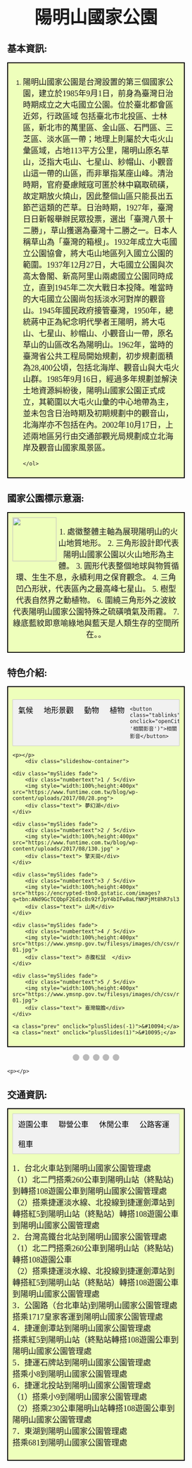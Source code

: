 <style> html { height: 100%; }
    body {
        background-image: url("https://storage.googleapis.com/smiletaiwan-cms-cwg-tw/article/201805/article-5afd3c77edcdf.jpg");
        background-repeat: no-repeat;
        background-attachment: fixed;
        background-position: center;
        background-size: cover;
    }
    
    p {
        font-size: 18px;
        font-family: Microsoft JhengHei;
    }
    
    h2 {
        font-family: "微軟正黑體";
        font-weight: bold;
    }
    
    td {
        font-family: "微軟正黑體";
        font-size: 18px;
    }
    /* button*/
    .button {
        background-color: #a0fdff;
        border: 2px solid black;
        color:  #0645ad;
        padding: 8px 24px;
        text-align: center;
        text-decoration: none;
        display: inline-block;
        font-size: 16px;
        box-shadow: 0 8px 16px 0 rgba(0, 0, 0, 0.2), 0 6px 20px 0 rgba(0, 0, 0, 0.19);
        display: block;
    }
    
    .button:hover {
        background-color: #A1D0FF;
    }
    
    #flip {
        background-color: #a0fdff;
        border: 2px solid black;
        color: black;
        padding: 8px 42px;
        text-align: center;
        text-decoration: none;
        display: inline-block;
        font-size: 16px;
        box-shadow: 0 8px 16px 0 rgba(0, 0, 0, 0.2), 0 6px 20px 0 rgba(0, 0, 0, 0.19);
        display: block;
    }
    
    .button-bar {
        position: fixed;
        top: 5%;
        right: 5%;
    }
    
    
    
    
    /*light box*/
    
     * {
        box-sizing: border-box
    }
    
    body {
        font-family: Verdana, sans-serif;
        margin: 0
    }
    
    .mySlides {
        display: none
    }
    
    img {
        vertical-align: middle;
    }
    /* Slideshow container */
    
    .slideshow-container {
        max-width: 1000px;
        position: relative;
        margin: auto;
    }
    /* Next & previous buttons */
    
    .prev,
    .next {
        cursor: pointer;
        position: absolute;
        top: 50%;
        width: auto;
        padding: 16px;
        margin-top: -22px;
        color: white;
        font-weight: bold;
        font-size: 18px;
        transition: 0.6s ease;
        border-radius: 0 3px 3px 0;
        user-select: none;
    }
    /* Position the "next button" to the right */
    
    .next {
        right: 0;
        border-radius: 3px 0 0 3px;
    }
    /* On hover, add a black background color with a little bit see-through */
    
    .prev:hover,
    .next:hover {
        background-color: rgba(0, 0, 0, 0.8);
    }
    /* Caption text */
    
    .text {
        color: #f2f2f2;
        font-size: 15px;
        padding: 8px 12px;
        position: absolute;
        bottom: 8px;
        width: 100%;
        text-align: center;
    }
    /* Number text (1/3 etc) */
    
    .numbertext {
        color: #f2f2f2;
        font-size: 12px;
        padding: 8px 12px;
        position: absolute;
        top: 0;
    }
    /* The dots/bullets/indicators */
    
    .dot {
        cursor: pointer;
        height: 15px;
        width: 15px;
        margin: 0 2px;
        background-color: #bbb;
        border-radius: 50%;
        display: inline-block;
        transition: background-color 0.6s ease;
    }
    
    .active,
    .dot:hover {
        background-color: #717171;
    }
    /* Fading animation */
    
    .fade {
        -webkit-animation-name: fade;
        -webkit-animation-duration: 1.5s;
        animation-name: fade;
        animation-duration: 1.5s;
    }
    
    @-webkit-keyframes fade {
        from {
            opacity: .4
        }
        to {
            opacity: 1
        }
    }
    
    @keyframes fade {
        from {
            opacity: .4
        }
        to {
            opacity: 1
        }
    }
    /* On smaller screens, decrease text size */
    @media only screen and (max-width: 300px) {
        .prev,
        .next,
        .text {
            font-size: 11px
        }
    }
    
    
    
    
    /*tabs*/
     body {
        font-family: Arial;
    }
    /* Style the tab */
    
    .tab {
        overflow: hidden;
        border: 1px solid #ccc;
        background-color: #f1f1f1;
    }
    /* Style the buttons inside the tab */
    
    .tab button {
        background-color: inherit;
        float: left;
        border: none;
        outline: none;
        cursor: pointer;
        padding: 10px 12px;
        transition: 0.3s;
        font-size: 17px;
    }
    /* Change background color of buttons on hover */
    
    .tab button:hover {
        background-color: #ddd;
    }
    /* Create an active/current tablink class */
    
    .tab button.active {
        background-color: #ccc;
    }
    /* Style the tab content */
    
    .tabcontent {
        display: none;
        padding: 6px 12px;
        border: 1px solid #ccc;
        border-top: none;
    }
    
    
    /*video*/
    .video-container {
    position: relative;
    padding-bottom: 56.25%;
    padding-top: 30px;
    height: 0;
    overflow: hidden;
    }

    .video-container iframe,
    .video-container object,
    .video-container embed {
    position: absolute;
    top: 0;
    left: 0;
    width: 100%;
    height: 100%;
    }

   
</style>

<head>
    <script src="https://ajax.googleapis.com/ajax/libs/jquery/3.4.0/jquery.min.js"></script>
    <script>
        $(document).ready(function() {
            $('#top').click(function() {
                $('html, body').animate({
                    scrollTop: 0
                }, 1000);
            });
            $('#bottom').click(function() {
                $('html, body').animate({
                    scrollTop: $(document).height() - $(window).height()
                }, 1000);
            });
            $('#a').click(function() {
                $('html, body').animate({
                    scrollTop: $("#A").offset().top
                }, 1000);
            });
            $('#b').click(function() {
                $('html, body').animate({
                    scrollTop: $("#B").offset().top
                }, 1000);
            });
            $('#c').click(function() {
                $('html, body').animate({
                    scrollTop: $("#C").offset().top
                }, 1000);
            });
            $('#d').click(function() {
                $('html, body').animate({
                    scrollTop: $("#D").offset().top
                }, 1000);
            });
            $('#e').click(function() {
                $('html, body').animate({
                    scrollTop: $("#E").offset().top
                }, 1000);
            });
            $('#f').click(function() {
                $('html, body').animate({
                    scrollTop: $("#F").offset().top
                }, 1000);
            });
            $("#flip").click(function() {
                $(".button").slideToggle("slow");
            });
        });
    </script>
</head>
<div id="google_translate_element"></div>

<script type="text/javascript">
function googleTranslateElementInit() {
  new google.translate.TranslateElement({pageLanguage: 'zh-tw', layout: google.translate.TranslateElement.InlineLayout.SIMPLE}, 'google_translate_element');
}
</script>

<script type="text/javascript" src="//translate.google.com/translate_a/element.js?cb=googleTranslateElementInit"></script>
<center><h1 style="font-size:40px;font-weight:bold;">陽明山國家公園</h1></center>

<h2 class="header-level-2" id="A">基本資訊:</h2>
<div style="background-color:#EEFFBB;border:2px black solid;padding:10px;">
    <ol>
        <li>
            <p>陽明山國家公園是台灣設置的第三個國家公園，建立於1985年9月1日，前身為臺灣日治時期成立之大屯國立公園。位於臺北都會區近郊，行政區域 包括臺北市北投區、士林區，新北市的萬里區、金山區、石門區、三芝區、淡水區一帶；地理上則屬於大屯火山彙區域，占地113平方公里，陽明山原名草山，泛指大屯山、七星山、紗帽山、小觀音山這一帶的山區，而非單指某座山峰。清治時期，官府憂慮賊寇可匿於林中竊取硫磺，故定期放火燒山，因此整個山區只能長出五節芒這類的芒草。日治時期，1927年，臺灣日日新報舉辦民眾投票，選出「臺灣八景十二勝」，草山獲選為臺灣十二勝之一。日本人稱草山為「臺灣的箱根」。1932年成立大屯國立公園協會，將大屯山地區列入國立公園的範圍。1937年12月27日，大屯國立公園與次高太魯閣、新高阿里山兩處國立公園同時成立，直到1945年二次大戰日本投降。唯當時的大屯國立公園尚包括淡水河對岸的觀音山。1945年國民政府接管臺灣，1950年，總統蔣中正為紀念明代學者王陽明，將大屯山、七星山、紗帽山、小觀音山一帶，原名草山的山區改名為陽明山。1962年，當時的臺灣省公共工程局開始規劃，初步規劃面積為28,400公頃，包括北海岸、觀音山與大屯火山群。1985年9月16日，經過多年規劃並解決土地資源糾紛後，陽明山國家公園正式成立，其範圍以大屯火山彙的中心地帶為主，並未包含日治時期及初期規劃中的觀音山，北海岸亦不包括在內。2002年10月17日，上述兩地區另行由交通部觀光局規劃成立北海岸及觀音山國家風景區。 </p>
        </li>
        
    </ol>
</div>

<h2 class="header-level-2" id="B">國家公園標示意涵:</h2>
<div style="background-color:#EEFFBB;border:2px black solid;padding:10px;">
    <img align="left" style="width: 100px; height: 100px;" src="https://encrypted-tbn0.gstatic.com/images?q=tbn:ANd9GcQRuYnTlRmWatGzSkAocAeExuYxtG57lndSONluSTT9-g_BX2mj" data-type="image">
    <center>
        <p>1. 處徽整體主軸為展現陽明山的火山地質地形。
2. 三角形設計即代表陽明山國家公園以火山地形為主體。
3. 圓形代表整個地球與物質循環、生生不息，永續利用之保育觀念。
4. 三角凹凸形狀，代表區內之最高峰七星山。
5. 樹型代表自然界之動植物。
6. 圍繞三角形外之波紋代表陽明山國家公園特殊之硫磺噴氣及雨霧。
7. 綠底藍紋即意喻綠地與藍天是人類生存的空間所在。。
        </p>
    </center>
</div>

<h2 class="header-level-2" id="C">特色介紹:</h2>
<div style="background-color:#EEFFBB;border:2px black solid;padding:10px;">

<p></p>
    <body>

<div class="tab">
    <button class="tablinks" onclick="openCity(event, '氣候')" id="defaultOpen">氣候</button>
    <button class="tablinks" onclick="openCity(event, '地形景觀')">地形景觀</button>
    <button class="tablinks" onclick="openCity(event, '動物')">動物</button>
    <button class="tablinks" onclick="openCity(event, '植物')">植物</button>
    
   
    <button class="tablinks" onclick="openCity(event, '相關影音')">相關影音</button>
</div>

<div id="氣候" class="tabcontent">
    <h2>氣候</h2>
    <p>本區約位於北緯25度，有明顯的亞熱帶地區季風型氣候的特徵，夏季受到西南季風影響，多為晴朗，午後有雷陣雨的天氣，冬季則因東北季風南下而變得潮濕多雨，年雨量多達4000毫米，降雨日數也在190天以上。</p>
   
</div>

<div id="地形景觀" class="tabcontent">
    
    <h2>地形</h2>
    <p> 一、水系 : 高聳山嶺為發源地，向四方奔流而下，形成火山區特有之輻射狀山系。</p>
    <p> 二、山峰 : 山巒起伏，而以層狀火山居多，此類火山以錐狀為其特徵，火山口小，但噴出之熔岩流與碎屑物卻披覆相當廣闊之地區。</p>
    <p> 三、火山口 : 大屯山西鄰馬鞍形之面天山，西邊的一個直徑230公尺，深45公尺，近似梨形，舊時積水成湖，稱為「面天池」，今日登山界所稱之「向天池」乃指此而言。目前此地只有在雨天時才會積點水，天晴時便整個乾涸掉。七星山東南山腰上的小窪地，一個長約200公尺，積水成湖，乃遊客所嚮往的「夢幻湖」。</p>
    <p> 四、閉塞湖 : 大屯火山群之各火山體所噴發的熔岩流或碎屑物，經常在坡下錯綜交疊，有時兩個火山之熔岩流將其間之谷地圍堵而造成湖泊。</p>
    <p>五、噴氣孔 : 引人入勝的景觀，莫過於火山活動後期地底殘餘岩漿活動所造成的各種現象。</p>
    <p>六、溫泉 : 金山斷層沿線許多地殼裂隙發達的地方，地表水順著裂縫下滲到深處，受溫度仍高的火山岩體加熱，再度冒出地表。</p>
</div>

<div id="動物" class="tabcontent">
    <h2> </h2>
    <p>因地形陡峭及人為活動頻繁，較不利於大型哺乳動物活動，但複雜的林相仍然提供了許多中、小型野生動物理想的活動、覓食和棲息場所；在生態保護區內臺灣獼猴、臺灣野豬、臺灣野兔、赤腹松鼠、白鼻心、臺灣鼴鼠、刺鼠、鬼鼠等哺乳動物活動頻繁，活動範圍以鹿角坑溪、磺嘴山一帶的天然闊葉林與草原為主，其中又以赤腹松鼠最為常見，足跡幾乎遍及全區。</p>
  
</div>

 <div id="植物資源" class="tabcontent">
    <h2></h2>
    <p>目前園區內的植物種類含部份馴化栽培種共約有1359種，生育環境包括水生與陸生兩種，陸生大致可分為芒草原、矢竹林、闊葉林與人工造林等。</p>
</div>





<div id="相關影音" class="tabcontent">
<div class="video-container">
    <iframe width="560" height="315" src="https://www.youtube.com/embed/I6tPmzxxJ4g" frameborder="0" allow="accelerometer; autoplay; encrypted-media; gyroscope; picture-in-picture" allowfullscreen></iframe>
    </div>
    </div>





<script>
    function openCity(evt, cityName) {
        var i, tabcontent, tablinks;
        tabcontent = document.getElementsByClassName("tabcontent");
        for (i = 0; i < tabcontent.length; i++) {
            tabcontent[i].style.display = "none";
        }
        tablinks = document.getElementsByClassName("tablinks");
        for (i = 0; i < tablinks.length; i++) {
            tablinks[i].className = tablinks[i].className.replace(" active", "");
        }
        document.getElementById(cityName).style.display = "block";
        evt.currentTarget.className += " active";
    }

    // Get the element with id="defaultOpen" and click on it
    document.getElementById("defaultOpen").click();
</script>
    <p></p>
        <div class="slideshow-container">

    <div class="mySlides fade">
        <div class="numbertext">1 / 5</div>
        <img style="width:100%;height:400px" src="https://www.funtime.com.tw/blog/wp-content/uploads/2017/08/28.png">
        <div class="text"> 夢幻湖</div>
    </div>

    <div class="mySlides fade">
        <div class="numbertext">2 / 5</div>
        <img style="width:100%;height:400px" src="https://www.funtime.com.tw/blog/wp-content/uploads/2017/08/130.jpg" >
        <div class="text"> 擎天崗</div>
    </div>

    <div class="mySlides fade">
        <div class="numbertext">3 / 5</div>
        <img style="width:100%;height:400px" src="https://encrypted-tbn0.gstatic.com/images?q=tbn:ANd9GcTCQbpF2Ed1cBs92fJpY4bIFw8aLfNKPjMt8hR7sl3AnYO_cDSyoQ">
        <div class="text"> 山羌</div>
    </div>
    
    <div class="mySlides fade">
        <div class="numbertext">4 / 5</div>
        <img style="width:100%;height:400px" src="https://www.ymsnp.gov.tw/filesys/images/ch/csv/rsc/resource04-01.jpg">
        <div class="text"> 赤腹松鼠  </div>
    </div>
    
    <div class="mySlides fade">
        <div class="numbertext">5 / 5</div>
        <img style="width:100%;height:400px" src="https://www.ymsnp.gov.tw/filesys/images/ch/csv/rsc/resource03-01.jpg">
        <div class="text"> 臺灣龍膽</div>
    </div>
    
    <a class="prev" onclick="plusSlides(-1)">&#10094;</a>
    <a class="next" onclick="plusSlides(1)">&#10095;</a>

</div>
<br>

<div style="text-align:center">
    <span class="dot" onclick="currentSlide(1)"></span>
    <span class="dot" onclick="currentSlide(2)"></span>
    <span class="dot" onclick="currentSlide(3)"></span>
    <span class="dot" onclick="currentSlide(4)"></span>
    <span class="dot" onclick="currentSlide(5)"></span>
</div>

<script>
    var slideIndex = 1;
    showSlides(slideIndex);

    function plusSlides(n) {
        showSlides(slideIndex += n);
    }

    function currentSlide(n) {
        showSlides(slideIndex = n);
    }

    function showSlides(n) {
        var i;
        var slides = document.getElementsByClassName("mySlides");
        var dots = document.getElementsByClassName("dot");
        if (n > slides.length) {
            slideIndex = 1
        }
        if (n < 1) {
            slideIndex = slides.length
        }
        for (i = 0; i < slides.length; i++) {
            slides[i].style.display = "none";
        }
        for (i = 0; i < dots.length; i++) {
            dots[i].className = dots[i].className.replace(" active", "");
        }
        slides[slideIndex - 1].style.display = "block";
        dots[slideIndex - 1].className += " active";
    }
</script>
    
    
    
    <p></p>
</div>


<h2 class="header-level-2" id="D">交通資訊:</h2>
<div style="background-color:#EEFFBB;border:2px black solid;padding:10px;">
      <body>
<div class="tab">
    <button class="tablinks" onclick="openCity(event, '遊園公車')">遊園公車</button>
    <button class="tablinks" onclick="openCity(event, '聯營公車')">聯營公車</button>
    <button class="tablinks" onclick="openCity(event, '休閒公車')">休閒公車</button>
    <button class="tablinks" onclick="openCity(event, '公路客運')">公路客運</button>
    <button class="tablinks" onclick="openCity(event, '租車')">租車</button>
    

</div>
<p>1．台北火車站到陽明山國家公園管理處<br>
（1）北二門搭乘260公車到陽明山站（終點站)到轉搭108遊園公車到陽明山國家公園管理處<br>
（2）搭乘捷運淡水線、北投線到捷運劍潭站到轉搭紅5到陽明山站（終點站）轉搭108遊園公車到陽明山國家公園管理處<br>
2．台灣高鐵台北站到陽明山國家公園管理處<br>
（1）北二門搭乘260公車到陽明山站（終點站)轉搭108遊園公車<br>
（2）搭乘捷運淡水線、北投線到捷運劍潭站到轉搭紅5到陽明山站（終點站）轉搭108遊園公車到陽明山國家公園管理處<br>
3．公園路（台北車站)到陽明山國家公園管理處<br>
搭乘1717皇家客運到陽明山國家公園管理處<br>
4．捷運劍潭站到陽明山國家公園管理處<br>
搭乘紅5到陽明山站（終點站轉搭108遊園公車到陽明山國家公園管理處<br>
5．捷運石牌站到陽明山國家公園管理處<br>
搭乘小8到陽明山國家公園管理處<br>
6．捷運北投站到陽明山國家公園管理處<br>
（1）搭乘小9到陽明山國家公園管理處<br>
（2）搭乘230公車陽明山站轉搭108遊園公車到陽明山國家公園管理處<br>
7．東湖到陽明山國家公園管理處<br>
搭乘681到陽明山國家公園管理處<br> </p>
<div id="遊園公車" class="tabcontent">
    <h2 style="color:#FF8800;font-weight:bold;">遊園公車:</h2>
   
<p>
        <table border="1" cellpadding="5" cellspacing="0" width="90%">
            <thead>
                <tr>
                    <th width="31%">名稱 </th>
                    <th width="47%">路線 </th>
                  
                </tr>
            </thead>
            <tbody>


                <tr>
                    <td>108</td>
                    <td>陽明山遊園公車</td>
                    
                </tr>

                <tr>
                    <td>108區</td>
                    <td>陽明山－二子坪</td>
                    
                </tr>

               
                </tbody>
        </table>
    </p>
</div>

<div id="聯營公車" class="tabcontent">
    <h2 style="color:#FF8800;font-weight:bold;">聯營公車:</h2>
    <p>
        <table border="1" cellpadding="5" cellspacing="0" width="90%">
            <thead>
                <tr>
                    <th width="31%">名稱 </th>
                    <th width="47%">路線 </th>
                  
                </tr>
            </thead>
            <tbody>


                <tr>
                    <td>230</td>
                    <td>捷運北投站─陽明山</td>
                    
                </tr>

                <tr>
                    <td>260</td>
                    <td>東園─陽明山</td>
                    
                </tr>

                <tr>
                    <td>260區</td>
                    <td>臺北車站─陽明山</td>
                   
                </tr>

                <tr>
                    <td>303 </td>
                    <td>捷運劍潭站─大坪尾</td>
                    
                </tr>

                <tr>
                    <td>303區	</td>
                    <td>捷運劍潭站─平等里</td>
                    
                </tr>

                <tr>
                    <td>681	</td>
                    <td>東湖站─陽明山國家公園管理處</td>
                </tr>

                <tr>
                    <td>紅5	</td>
                    <td>捷運劍潭站─陽明山</td>
                    
                </tr>

                <tr>
                    <td>小6	</td>
                    <td>北投站─清天宮</td>
                   
                </tr>

                <tr>
                    <td>小7</td>
                    <td>北投站─嶺頭</td>
                    
                </tr>
                 <tr>
                    <td>小8</td>
                    <td>捷運石牌站─竹子湖</td>
                    
                </tr>
                 <tr>
                    <td>小9</td>
                    <td>(台灣好行-北投竹子湖)	捷運北投站─竹子湖</td>
                    
                </tr>
                 <tr>
                    <td>小15</td>
                    <td>捷運劍潭站─擎天崗</td>
                    
                </tr>
                 <tr>
                    <td>小15區</td>
                    <td>捷運劍潭站─菁山遊憩區</td>
                    
                </tr>
                
                 <tr>
                    <td>小18</td>
                    <td>捷運劍潭站─聖人瀑布</td>
                    
                </tr>
                 <tr>
                    <td>小19</td>
                    <td>捷運劍潭站─平等里</td>
                    
                </tr>
                 <tr>
                    <td>小25</td>
                    <td>捷運北投站─六窟</td>
                    
                </tr>
                <tr>
                    <td>小26</td>
                    <td>北投站─頂湖</td>
                    
                </tr>
                <tr>
                    <td>小36</td>
                    <td>捷捷運石牌站─六窟</td>
                    
                </tr>
                <tr>
                    <td>市民小巴1</td>
                    <td>捷運劍潭站─風櫃嘴</td>
                    
                </tr>
                </tbody>
        </table>
    </p>
</div>

<div id="休閒公車" class="tabcontent">
    <h2 style="color:#FF8800;font-weight:bold;">休閒公車(僅假日行駛):</h2>

    <table border="1" cellpadding="5" cellspacing="0" width="90%">
        <thead>
            <tr>
                <th width="31%">名稱 </th>
                <th width="18%">路線 </th>
            </tr>
        </thead>

        <tbody>
            <tr>
                <td>109</td>
                <td>萬芳社區─陽明山國家公園管理處</td>
            </tr>

            <tr>
                <td>111</td>
                <td>	捷運迴龍站─陽明山國家公園管理處</td>
            </tr>

            <tr>
                <td>128</td>
                <td>捷運石牌站─陽明山國家公園管理處</td>
            </tr>

            <tr>
                <td>129</td>
                <td>	捷運北投站─竹子湖</td>
            </tr>

        </tbody>
    </table>
    
</div>
<div id="公路客運" class="tabcontent">
    <h2 style="color:#FF8800;font-weight:bold;">公路客運:</h2>
   
<p>
        <table border="1" cellpadding="5" cellspacing="0" width="90%">
            <thead>
                <tr>
                    <th width="31%">名稱 </th>
                    <th width="47%">路線 </th>
                  
                </tr>
            </thead>
            <tbody>


               

                <tr>
                    <td>1717</td>
                    <td>臺北車站─陽明山─金山</td>
                    
                </tr>

               
                </tbody>
        </table>
    </p>
</div>




<script>
    function openCity(evt, cityName) {
        var i, tabcontent, tablinks;
        tabcontent = document.getElementsByClassName("tabcontent");
        for (i = 0; i < tabcontent.length; i++) {
            tabcontent[i].style.display = "none";
        }
        tablinks = document.getElementsByClassName("tablinks");
        for (i = 0; i < tablinks.length; i++) {
            tablinks[i].className = tablinks[i].className.replace(" active", "");
        }
        document.getElementById(cityName).style.display = "block";
        evt.currentTarget.className += " active";
    }

    // Get the element with id="defaultOpen1" and click on it
    document.getElementById("defaultOpen1").click();
</script>
</body>
</div>



<h2 class="header-level-2" id="E">住宿資訊:</h2>
<div style="background-color:#EEFFBB;border:2px black solid;padding:10px;">
    <p>
        <table border="1" cellpadding="5" cellspacing="0" width="90%">
            <thead>
                <tr>
                    <th width="25%">民宿/飯店 </th>
                    <th width="48%">地址 </th>
                    <th width="24%">聯絡電話 </th>
                </tr>
            </thead>
            <tbody>

                <tr>
                    <td>麗之湯溫泉會館</td>
                    <td>台北市北投區溫泉路銀光巷4-2號</td>
                    <td>07-9682715</td>
                </tr>

                <tr>
                    <td>陽明山天籟渡假酒店</td>
                    <td>新北市金山區名流路1之7號</td>
                    <td>02-2408-0000</td>
                </tr>

                <tr>
                    <td>陽明山出霧溫泉飯店</td>
                    <td>新北市金山區山城路82之3號</td>
                    <td>02-24080666#1</td>
                </tr>

                <tr>
                    <td>陽明山中國麗緻大飯店</td>
                    <td>台北市士林區格致路237號</td>
                    <td>02 2861 6661</td>
                </tr>

                <tr>
                    <td>金山劉住春天 原宿溫泉民宿</td>
                    <td>208新北市金山區名流路10巷11號</td>
                    <td>0955 937 226</td>
                </tr>
            </tbody>
        </table>
    </p>
</div>

<h2 class="header-level-2" id="F">美食資訊:</h2>
<div style="background-color:#EEFFBB;border:2px black solid;padding:10px;">
    <p>
        <table border="1" cellpadding="5" cellspacing="0" width="90%">
            <thead>
                <tr>
                    <th width="31%">店名</th>
                    <th width="43%">地址 </th>
                    <th width="23%">聯絡電話 </th>
                    <th width="23%">營業時間 </th>
                </tr>
            </thead>
            <tbody>

                <tr>
                    <td>The cafe’ by 想 陽明山</td>
                    <td>台北市士林區陽明里光華路30號</td>
                    <td>02 2862 6628</td>
                    <td>上午9:30 – 下午8:00</td>
                </tr>

                <tr>
                    <td>草山夜未眠景觀餐廳</td>
                    <td>台北市士林區東山路25巷81弄99號</td>
                    <td>02 2862 3751</td>
                    <td>周一至周四16:00 – 3:00周五16:00 – 5:00周六12:00 – 5:00周日12:00 – 3:00</td>
                </tr>

                <tr>
                    <td>皇池溫泉御膳館</td>
                    <td>台北市北投區行義路402巷42之1號</td>
                    <td>02 2862 3688</td>
                    <td>皇池一館泡湯24小時，用餐中午12：00～凌晨03：00</td>
                </tr>

                <tr>
                    <td>白房子Yang Ming Caf’e</td>
                    <td>台北市士林區愛富二街厚生巷2號</td>
                    <td>(02)2861-1777</td>
                    <td>10:00–21:00</td>
                </tr>

                <tr>
                    <td>蒙馬特影像咖啡 </td>
                    <td>台北市士林區菁山路131巷13號</td>
                    <td>02 2862 4347</td>
                    <td>早上10:00–19:00</td>
                </tr>
            </tbody>
        </table>
    </p>
</div>

<h2 class="header-level-2">資料來源:</h2>
<div style="background-color:#EEFFBB;border:2px black solid;padding:10px;">
    <ul>
        <li><a href="http://np.cpami.gov.tw/">台灣國家公園</a></li>
        <br>
        <li><a href="https://www.ymsnp.gov.tw/">陽明山國家公園</a></li>
        <br>
        
        <li><a href="https://www.mecocute.com/ymsnp/">台北美食：陽明山美食溫泉餐廳小吃景點推薦，陽明山必吃美食必去景點</a></li>
        <br>
        <li><a href="https://www.trivago.com.tw/?themeId=457&iGeoDistanceItem=2512484&sem_keyword=%E9%99%BD%E6%98%8E%E5%B1%B1%20%E4%BD%8F%E5%AE%BF%20%E6%8E%A8%E8%96%A6&sem_creativeid=333376697745&sem_matchtype=e&sem_network=g&sem_device=c&sem_placement=&sem_target=&sem_adposition=1t1&sem_param1=&sem_param2=&sem_campaignid=1682128211&sem_adgroupid=71121431928&sem_targetid=kwd-635820411482&sem_location=1012825&cip=8861901253&gclid=EAIaIQobChMI3dPGgaKi4gIVGq6WCh2bkwmiEAAYASAAEgK6oPD_BwE">trivago</a></li>
        <br>
        <li><a href="https://zh.wikipedia.org/wiki/%E9%99%BD%E6%98%8E%E5%B1%B1%E5%9C%8B%E5%AE%B6%E5%85%AC%E5%9C%92">維基百科</a></li>
    </ul>
</div>

<div class="button-bar">
    <a id="flip">選單</a>
    <a class="button" id="a" href="#">基本資訊</a>
    <a class="button" id="b" href="#">標示意涵</a>
    <a class="button" id="c" href="#">特色介紹</a>
    <a class="button" id="d" href="#">交通資訊</a>
    <a class="button" id="e" href="#">住宿資訊</a>
    <a class="button" id="f" href="#">美食資訊</a>
    <a class="button" id="top" href="#">網頁頂端</a>
    <a class="button" id="bottom" href="#">網頁底部</a>
    <a class="button" id="home" href="https://jim99224.github.io/HomePage/">返回主頁</a>
</div>

